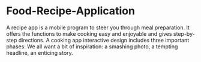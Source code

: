 # Food-Recipe-Application
A recipe app is a mobile program to steer you through meal preparation. It offers the functions to make cooking easy and enjoyable and gives step-by-step directions. A cooking app interactive design includes three important phases: We all want a bit of inspiration: a smashing photo, a tempting headline, an enticing story.
